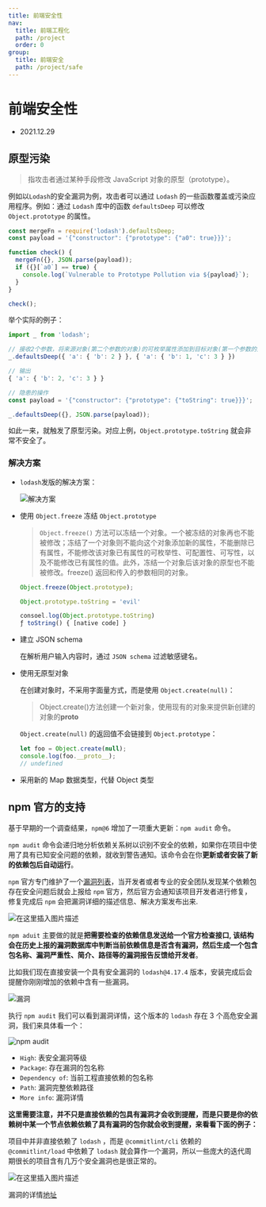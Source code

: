 ```yaml
---
title: 前端安全性
nav:
  title: 前端工程化
  path: /project
  order: 0
group:
  title: 前端安全
  path: /project/safe
---
```


# 前端安全性

- 2021.12.29

## 原型污染

> 指攻击者通过某种手段修改 JavaScript 对象的原型（prototype）。

例如以`Lodash`的安全漏洞为例，攻击者可以通过 `Lodash` 的一些函数覆盖或污染应用程序。例如：通过 `Lodash` 库中的函数 `defaultsDeep` 可以修改 `Object.prototype` 的属性。

```js
const mergeFn = require('lodash').defaultsDeep;
const payload = '{"constructor": {"prototype": {"a0": true}}}';

function check() {
  mergeFn({}, JSON.parse(payload));
  if ({}[`a0`] == true) {
    console.log(`Vulnerable to Prototype Pollution via ${payload}`);
  }
}

check();
```

举个实际的例子：

```js
import _ from 'lodash';

// 接收2个参数，将来源对象(第二个参数的对象)的可枚举属性添加到目标对象(第一个参数的对象)所有为undefined的值上
_.defaultsDeep({ 'a': { 'b': 2 } }, { 'a': { 'b': 1, 'c': 3 } })

// 输出
{ 'a': { 'b': 2, 'c': 3 } }

// 隐患的操作
const payload = '{"constructor": {"prototype": {"toString": true}}}';

_.defaultsDeep({}, JSON.parse(payload));
```

如此一来，就触发了原型污染。对应上例，`Object.prototype.toString` 就会非常不安全了。

### 解决方案

- `lodash`发版的解决方案：

  ![解决方案](https://img-blog.csdnimg.cn/6f3b711e1b034ab6a057b1d2759c919a.png?x-oss-process=image/watermark,type_d3F5LXplbmhlaQ,shadow_50,text_Q1NETiBAeGpsMjcxMzE0,size_20,color_FFFFFF,t_70,g_se,x_16)

- 使用 `Object.freeze` 冻结 `Object.prototype`

  > `Object.freeze()` 方法可以冻结一个对象。一个被冻结的对象再也不能被修改；冻结了一个对象则不能向这个对象添加新的属性，不能删除已有属性，不能修改该对象已有属性的可枚举性、可配置性、可写性，以及不能修改已有属性的值。此外，冻结一个对象后该对象的原型也不能被修改。freeze() 返回和传入的参数相同的对象。

  ```js
  Object.freeze(Object.prototype);

  Object.prototype.toString = 'evil'

  consoel.log(Object.prototype.toString)
  ƒ toString() { [native code] }
  ```

- 建立 JSON schema

  在解析用户输入内容时，通过 `JSON schema` 过滤敏感键名。

- 使用无原型对象

  在创建对象时，不采用字面量方式，而是使用 `Object.create(null)`：

  > Object.create()方法创建一个新对象，使用现有的对象来提供新创建的对象的**proto**

  `Object.create(null)` 的返回值不会链接到 `Object.prototype`：

  ```js
  let foo = Object.create(null);
  console.log(foo.__proto__);
  // undefined
  ```

- 采用新的 Map 数据类型，代替 Object 类型

## npm 官方的支持

基于早期的一个调查结果，`npm@6` 增加了一项重大更新：`npm audit` 命令。

`npm audit` 命令会递归地分析依赖关系树以识别不安全的依赖，如果你在项目中使用了具有已知安全问题的依赖，就收到警告通知。该命令会在你**更新或者安装了新的依赖包后自动运行**。

`npm` 官方专门维护了一个[漏洞列表](https://github.com/advisories)，当开发者或者专业的安全团队发现某个依赖包存在安全问题后就会上报给 `npm` 官方，然后官方会通知该项目开发者进行修复，修复完成后 `npm` 会把漏洞详细的描述信息、解决方案发布出来.

![在这里插入图片描述](https://img-blog.csdnimg.cn/f8fe69350af04464a57bffc8b0ad1d70.png?x-oss-process=image/watermark,type_d3F5LXplbmhlaQ,shadow_50,text_Q1NETiBAeGpsMjcxMzE0,size_20,color_FFFFFF,t_70,g_se,x_16)

`npm aduit` 主要做的就是**把需要检查的依赖信息发送给一个官方检查接口, 该结构会在历史上报的漏洞数据库中判断当前依赖信息是否含有漏洞，然后生成一个包含包名称、漏洞严重性、简介、路径等的漏洞报告反馈给开发者**。

比如我们现在直接安装一个具有安全漏洞的 `lodash@4.17.4` 版本，安装完成后会提醒你刚刚增加的依赖中含有一些漏洞。

![漏洞](https://img-blog.csdnimg.cn/5e22af6a365c497a9946c22ac9b0823c.png?x-oss-process=image/watermark,type_d3F5LXplbmhlaQ,shadow_50,text_Q1NETiBAeGpsMjcxMzE0,size_20,color_FFFFFF,t_70,g_se,x_16)

执行 `npm audit` 我们可以看到漏洞详情，这个版本的 `lodash` 存在 3 个高危安全漏洞，我们来具体看一个：

![npm audit](https://img-blog.csdnimg.cn/7ca174d82c564d328c07b85529adaef9.png)

- `High`: 表安全漏洞等级
- `Package`: 存在漏洞的包名称
- `Dependency of`: 当前工程直接依赖的包名称
- `Path`: 漏洞完整依赖路径
- `More info`: 漏洞详情

**这里需要注意，并不只是直接依赖的包具有漏洞才会收到提醒，而是只要是你的依赖树中某一个节点依赖依赖了具有漏洞的包你就会收到提醒，来看看下面的例子：**

项目中并非直接依赖了 `lodash` ，而是 `@commitlint/cli` 依赖的 `@commitlint/load` 中依赖了 `lodash` 就会算作一个漏洞，所以一些庞大的迭代周期很长的项目含有几万个安全漏洞也是很正常的。

![在这里插入图片描述](https://img-blog.csdnimg.cn/2e9fe40085094afa8d6e63fef58fb5b3.png)

漏洞的详情[地址](https://github.com/advisories/GHSA-jf85-cpcp-j695)

